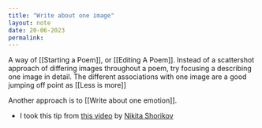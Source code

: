 ```yaml
---
title: "Write about one image"
layout: note
date: 20-06-2023
permalink:
---
```


A way of [[Starting a Poem]], or [[Editing A Poem]]. Instead of a scattershot approach of differing images throughout a poem, try focusing a describing one image in detail. The different associations with one image are a good jumping off point as [[Less is more]]

Another approach is to [[Write about one emotion]].

- I took this tip from [this video](https://www.youtube.com/watch?v=ZsfMk7KKiI4&t=2s) by [Nikita Shorikov](https://www.youtube.com/@NikitaShorikov)
